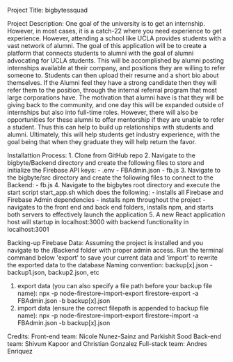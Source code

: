 Project Title:
    bigbytessquad


Project Description:
    One goal of the university is to get an internship. However, in most cases, it is a catch-22 where you need experience to get experience. However, attending a school like UCLA provides students with a vast network of alumni. The goal of this application will be to create a platform that connects students to alumni with the goal of alumni advocating for UCLA students.
    This will be accomplished by alumni posting internships available at their company, and positions they are willing to refer someone to. Students can then upload their resume and a short bio about themselves. If the Alumni feel they have a strong candidate then they will refer them to the position, through the internal referral program that most large corporations have.
    The motivation that alumni have is that they will be giving back to the community, and one day this will be expanded outside of internships but also into full-time roles. However, there will also be opportunities for these alumni to offer mentorship if they are unable to refer a student. Thus this can help to build up relationships with students and alumni. Ultimately, this will help students get industry experience, with the goal being that when they graduate they will help return the favor.


Installattion Process:
    1. Clone from GitHub repo
    2. Navigate to the bigbyte/Backend directory and create the following files to store and initialize the Firebase API keys:
        - .env
        - FBAdmin.json
        - fb.js
    3. Navigate to the bigbyte/src directory and create the following files to connect to the Backend:
        - fb.js
    4. Navigate to the bigbytes root directory and execute the start script start_app.sh which does the following: 
    - installs all Firebase and Firebase Admin dependencies
    - installs npm throughout the project
    - navigates to the front end and back end folders, installs npm, and starts both servers to effectively launch the application
    5. A new React application host will startup in localhost:3000 with backend functionality in localhost:3001


Backing-up Firebase Data:
Assuming the project is installed and you navigate to the /Backend folder with proper admin access. Run the terminal command below 'export' to save your current data and 'import' to rewrite the exported data to the database
Naming convention: backup[x].json - backup1.json, backup2.json, etc
1. export data (you can also specify a file path before your backup file name): npx -p node-firestore-import-export firestore-export -a FBAdmin.json -b backup[x].json
2. import data (ensure the correct filepath is appended to backup file name): npx -p node-firestore-import-export firestore-import -a FBAdmin.json -b backup[x].json


Credits:
    Front-end team:
        Nicole Nunez-Sainz and Parkishit Sood
    Back-end team:
        Shivum Kapoor and Christian Gonzalez
    Full-stack team:
        Andres Enriquez
